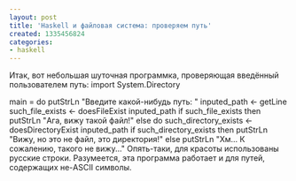 ```yaml
---
layout: post
title: 'Haskell и файловая система: проверяем путь'
created: 1335456824
categories:
- haskell
---
```

Итак, вот небольшая шуточная программка, проверяющая введённый пользователем путь:
<hs>
import System.Directory

main = do
    putStrLn "Введите какой-нибудь путь: "
    inputed_path <- getLine
    such_file_exists <- doesFileExist inputed_path
    if such_file_exists 
        then putStrLn "Ага, вижу такой файл!"
        else do 
            such_directory_exists <- doesDirectoryExist inputed_path
            if such_directory_exists
                then putStrLn "Вижу, но это не файл, это директория!"
                else putStrLn "Хм... К сожалению, такого не вижу..."
</hs>Опять-таки, для красоты использованы русские строки. Разумеется, эта программа работает и для путей, содержащих не-ASCII символы.
